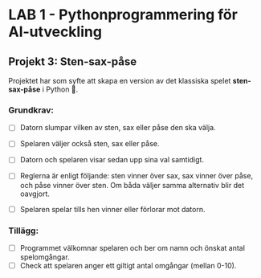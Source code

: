 # LAB 1 - Pythonprogrammering för AI-utveckling

## **Projekt 3: Sten-sax-påse**

Projektet har som syfte att skapa en version av det klassiska spelet __sten-sax-påse__ i Python 🐍.

### Grundkrav:

* [ ] Datorn slumpar vilken av sten, sax eller påse den ska välja.
* [ ] Spelaren väljer också sten, sax eller påse.
* [ ] Datorn och spelaren visar sedan upp sina val samtidigt.
* [ ] Reglerna är enligt följande: sten vinner över sax, sax vinner över påse, och påse vinner över sten. Om båda väljer samma alternativ blir det oavgjort.
* [ ] Spelaren spelar tills hen vinner eller förlorar mot datorn.



### Tillägg:

* [ ] Programmet välkomnar spelaren och ber om namn och önskat antal spelomgångar.
* [ ] Check att spelaren anger ett giltigt antal omgångar (mellan 0-10).
